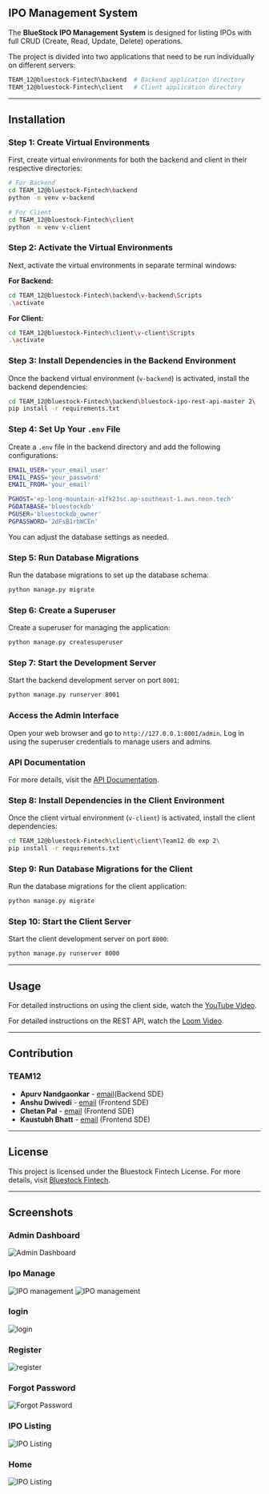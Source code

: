 ## IPO Management System

The **BlueStock IPO Management System** is designed for listing IPOs with full CRUD (Create, Read, Update, Delete) operations.

The project is divided into two applications that need to be run individually on different servers:

```bash
TEAM_12@bluestock-Fintech\backend  # Backend application directory
TEAM_12@bluestock-Fintech\client   # Client application directory
```

---

## Installation

### Step 1: Create Virtual Environments

First, create virtual environments for both the backend and client in their respective directories:

```bash
# For Backend
cd TEAM_12@bluestock-Fintech\backend
python -m venv v-backend

# For Client
cd TEAM_12@bluestock-Fintech\client
python -m venv v-client
```

### Step 2: Activate the Virtual Environments

Next, activate the virtual environments in separate terminal windows:

**For Backend:**

```bash
cd TEAM_12@bluestock-Fintech\backend\v-backend\Scripts
.\activate
```

**For Client:**

```bash
cd TEAM_12@bluestock-Fintech\client\v-client\Scripts
.\activate
```

### Step 3: Install Dependencies in the Backend Environment

Once the backend virtual environment (`v-backend`) is activated, install the backend dependencies:

```bash
cd TEAM_12@bluestock-Fintech\backend\bluestock-ipo-rest-api-master 2\
pip install -r requirements.txt
```

### Step 4: Set Up Your `.env` File

Create a `.env` file in the backend directory and add the following configurations:

```bash
EMAIL_USER='your_email_user'
EMAIL_PASS='your_password'
EMAIL_FROM='your_email'

PGHOST='ep-long-mountain-a1fk23sc.ap-southeast-1.aws.neon.tech'
PGDATABASE='bluestockdb'
PGUSER='bluestockdb_owner'
PGPASSWORD='2dFsB1rbWCEn'
```

You can adjust the database settings as needed.

### Step 5: Run Database Migrations

Run the database migrations to set up the database schema:

```bash
python manage.py migrate
```

### Step 6: Create a Superuser

Create a superuser for managing the application:

```bash
python manage.py createsuperuser
```

### Step 7: Start the Development Server

Start the backend development server on port `8001`:

```bash
python manage.py runserver 8001
```

### Access the Admin Interface

Open your web browser and go to `http://127.0.0.1:8001/admin`. Log in using the superuser credentials to manage users and admins.

### API Documentation

For more details, visit the [API Documentation](https://github.com/bitz-1/bluestock-ipo-rest-api).

### Step 8: Install Dependencies in the Client Environment

Once the client virtual environment (`v-client`) is activated, install the client dependencies:

```bash
cd TEAM_12@bluestock-Fintech\client\client\Team12 db exp 2\
pip install -r requirements.txt
```

### Step 9: Run Database Migrations for the Client

Run the database migrations for the client application:

```bash
python manage.py migrate
```

### Step 10: Start the Client Server

Start the client development server on port `8000`:

```bash
python manage.py runserver 8000
```

---

## Usage

For detailed instructions on using the client side, watch the [YouTube Video](https://youtu.be/U9MjdQDL-a4).

For detailed instructions on the REST API, watch the [Loom Video](https://www.loom.com/share/09b3cf9912a5479481f7aff38fcdfb6b).

---

## Contribution

### TEAM12
- **Apurv Nandgaonkar** - [email](mailto:apurv.mod@gmail.com)(Backend SDE)
- **Anshu Dwivedi** - [email](mailto:anshudwivedi135@gmail.com) (Frontend SDE)
- **Chetan Pal** - [email](mailto:chetanpal98@outlook.com) (Frontend SDE)
- **Kaustubh Bhatt** - [email](mailto:kaustubhbhatt18@gmail.com) (Frontend SDE)

---

## License

This project is licensed under the Bluestock Fintech License. For more details, visit [Bluestock Fintech](https://bluestock.in/).

---
## Screenshots 
### Admin Dashboard
![Admin Dashboard](screens/admiin.jpg)
### Ipo Manage 
![IPO management](screens/ipomanage.jpg)
![IPO management](screens/ipomange2.jpg)

### login 
![login](screens/login.jpg)

### Register
![register](screens/register.jpg)

### Forgot Password

![Forgot Password](screens/forgetpsssw.jpg)


### IPO Listing
![IPO Listing](screens/getipo.jpg)

### Home
![IPO Listing](screens/home.jpg)





